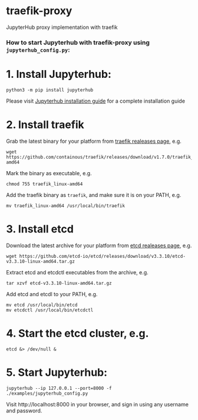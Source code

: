 # traefik-proxy
JupyterHub proxy implementation with traefik

### How to start Jupyterhub with traefik-proxy using `jupyterhub_config.py`:

# 1. Install Jupyterhub:

```
python3 -m pip install jupyterhub
```
Please visit [Jupyterhub installation guide](https://jupyterhub.readthedocs.io/en/latest/installation-guide.html) for a complete installation guide

# 2. Install traefik

Grab the latest binary for your platform from [traefik realeases page](https://github.com/containous/traefik/releases), e.g.

```
wget https://github.com/containous/traefik/releases/download/v1.7.0/traefik_linux-amd64
```
Mark the binary as executable, e.g.

```
chmod 755 traefik_linux-amd64
```
Add the traefik binary as `traefik`, and make sure it is on your PATH, e.g.

```
mv traefik_linux-amd64 /usr/local/bin/traefik
```

# 3. Install etcd

Download the latest archive for your platform from [etcd realeases page](https://github.com/etcd-io/etcd/releases), e.g.

```
wget https://github.com/etcd-io/etcd/releases/download/v3.3.10/etcd-v3.3.10-linux-amd64.tar.gz
```
Extract etcd and etcdctl executables from the archive, e.g.

```
tar xzvf etcd-v3.3.10-linux-amd64.tar.gz
```
Add etcd and etcdl to your PATH, e.g.

```
mv etcd /usr/local/bin/etcd
mv etcdctl /usr/local/bin/etcdctl
```

# 4. Start the etcd cluster, e.g.
```
etcd &> /dev/null &
```

# 5. Start Jupyterhub:

```
jupyterhub --ip 127.0.0.1 --port=8000 -f ./examples/jupyterhub_config.py
```
Visit http://localhost:8000 in your browser, and sign in using any username and password.
